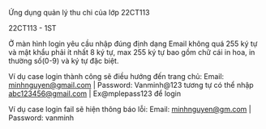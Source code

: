 Ứng dụng quản lý thu chi của lớp 22CT113

22CT113 - 1ST

Ở màn hình login yêu cầu nhập đúng định dạng Email không quá 255 ký tự và mật khẩu phải ít nhất 8 ký tự, max 255 ký tự bao gồm chữ cái in hoa, in thường số(0-9) và ký tự đặc biệt.

Ví dụ case login thành công sẽ điều hướng đến trang chủ: Email: minhnguyen@gmail.com | Password: Vanminh@123 tương tự có thể nhập abc123456@gmail.com | Ex@mplepass123 để login

Ví dụ case login fail sẽ hiện thông báo lỗi: Email: minhnguyen@gm.com | Password: vanminh 
